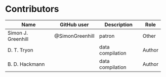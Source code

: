 # Contributors

Name               | GitHub user     | Description                          | Role
---                | ---             | ---                                  | ---
Simon J. Greenhill | @SimonGreenhill | patron                               | Other
D. T. Tryon  | | data compilation | Author
B. D. Hackmann | | data compilation | Author 
